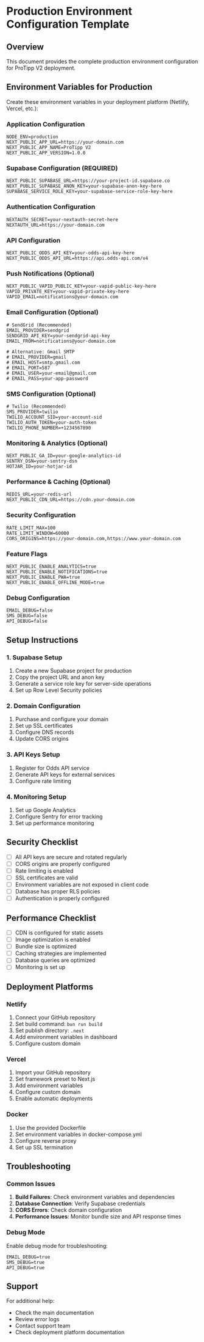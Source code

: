 # Production Environment Configuration Template

## Overview
This document provides the complete production environment configuration for ProTipp V2 deployment.

## Environment Variables for Production

Create these environment variables in your deployment platform (Netlify, Vercel, etc.):

### Application Configuration
```env
NODE_ENV=production
NEXT_PUBLIC_APP_URL=https://your-domain.com
NEXT_PUBLIC_APP_NAME=ProTipp V2
NEXT_PUBLIC_APP_VERSION=1.0.0
```

### Supabase Configuration (REQUIRED)
```env
NEXT_PUBLIC_SUPABASE_URL=https://your-project-id.supabase.co
NEXT_PUBLIC_SUPABASE_ANON_KEY=your-supabase-anon-key-here
SUPABASE_SERVICE_ROLE_KEY=your-supabase-service-role-key-here
```

### Authentication Configuration
```env
NEXTAUTH_SECRET=your-nextauth-secret-here
NEXTAUTH_URL=https://your-domain.com
```

### API Configuration
```env
NEXT_PUBLIC_ODDS_API_KEY=your-odds-api-key-here
NEXT_PUBLIC_ODDS_API_URL=https://api.odds-api.com/v4
```

### Push Notifications (Optional)
```env
NEXT_PUBLIC_VAPID_PUBLIC_KEY=your-vapid-public-key-here
VAPID_PRIVATE_KEY=your-vapid-private-key-here
VAPID_EMAIL=notifications@your-domain.com
```

### Email Configuration (Optional)
```env
# SendGrid (Recommended)
EMAIL_PROVIDER=sendgrid
SENDGRID_API_KEY=your-sendgrid-api-key
EMAIL_FROM=notifications@your-domain.com

# Alternative: Gmail SMTP
# EMAIL_PROVIDER=gmail
# EMAIL_HOST=smtp.gmail.com
# EMAIL_PORT=587
# EMAIL_USER=your-email@gmail.com
# EMAIL_PASS=your-app-password
```

### SMS Configuration (Optional)
```env
# Twilio (Recommended)
SMS_PROVIDER=twilio
TWILIO_ACCOUNT_SID=your-account-sid
TWILIO_AUTH_TOKEN=your-auth-token
TWILIO_PHONE_NUMBER=+1234567890
```

### Monitoring & Analytics (Optional)
```env
NEXT_PUBLIC_GA_ID=your-google-analytics-id
SENTRY_DSN=your-sentry-dsn
HOTJAR_ID=your-hotjar-id
```

### Performance & Caching (Optional)
```env
REDIS_URL=your-redis-url
NEXT_PUBLIC_CDN_URL=https://cdn.your-domain.com
```

### Security Configuration
```env
RATE_LIMIT_MAX=100
RATE_LIMIT_WINDOW=60000
CORS_ORIGINS=https://your-domain.com,https://www.your-domain.com
```

### Feature Flags
```env
NEXT_PUBLIC_ENABLE_ANALYTICS=true
NEXT_PUBLIC_ENABLE_NOTIFICATIONS=true
NEXT_PUBLIC_ENABLE_PWA=true
NEXT_PUBLIC_ENABLE_OFFLINE_MODE=true
```

### Debug Configuration
```env
EMAIL_DEBUG=false
SMS_DEBUG=false
API_DEBUG=false
```

## Setup Instructions

### 1. Supabase Setup
1. Create a new Supabase project for production
2. Copy the project URL and anon key
3. Generate a service role key for server-side operations
4. Set up Row Level Security policies

### 2. Domain Configuration
1. Purchase and configure your domain
2. Set up SSL certificates
3. Configure DNS records
4. Update CORS origins

### 3. API Keys Setup
1. Register for Odds API service
2. Generate API keys for external services
3. Configure rate limiting

### 4. Monitoring Setup
1. Set up Google Analytics
2. Configure Sentry for error tracking
3. Set up performance monitoring

## Security Checklist

- [ ] All API keys are secure and rotated regularly
- [ ] CORS origins are properly configured
- [ ] Rate limiting is enabled
- [ ] SSL certificates are valid
- [ ] Environment variables are not exposed in client code
- [ ] Database has proper RLS policies
- [ ] Authentication is properly configured

## Performance Checklist

- [ ] CDN is configured for static assets
- [ ] Image optimization is enabled
- [ ] Bundle size is optimized
- [ ] Caching strategies are implemented
- [ ] Database queries are optimized
- [ ] Monitoring is set up

## Deployment Platforms

### Netlify
1. Connect your GitHub repository
2. Set build command: `bun run build`
3. Set publish directory: `.next`
4. Add environment variables in dashboard
5. Configure custom domain

### Vercel
1. Import your GitHub repository
2. Set framework preset to Next.js
3. Add environment variables
4. Configure custom domain
5. Enable automatic deployments

### Docker
1. Use the provided Dockerfile
2. Set environment variables in docker-compose.yml
3. Configure reverse proxy
4. Set up SSL termination

## Troubleshooting

### Common Issues

1. **Build Failures**: Check environment variables and dependencies
2. **Database Connection**: Verify Supabase credentials
3. **CORS Errors**: Check domain configuration
4. **Performance Issues**: Monitor bundle size and API response times

### Debug Mode

Enable debug mode for troubleshooting:
```env
EMAIL_DEBUG=true
SMS_DEBUG=true
API_DEBUG=true
```

## Support

For additional help:
- Check the main documentation
- Review error logs
- Contact support team
- Check deployment platform documentation
